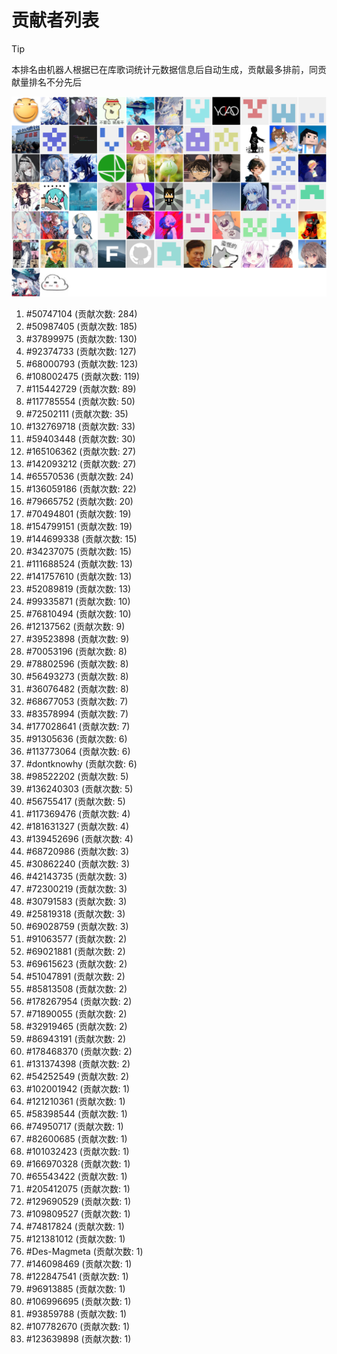 # 贡献者列表

> [!TIP]
> 本排名由机器人根据已在库歌词统计元数据信息后自动生成，贡献最多排前，同贡献量排名不分先后

![贡献者头像画廊](./CONTRIBUTORS.svg)

1. #50747104 (贡献次数: 284)
2. #50987405 (贡献次数: 185)
3. #37899975 (贡献次数: 130)
4. #92374733 (贡献次数: 127)
5. #68000793 (贡献次数: 123)
6. #108002475 (贡献次数: 119)
7. #115442729 (贡献次数: 89)
8. #117785554 (贡献次数: 50)
9. #72502111 (贡献次数: 35)
10. #132769718 (贡献次数: 33)
11. #59403448 (贡献次数: 30)
12. #165106362 (贡献次数: 27)
13. #142093212 (贡献次数: 27)
14. #65570536 (贡献次数: 24)
15. #136059186 (贡献次数: 22)
16. #79665752 (贡献次数: 20)
17. #70494801 (贡献次数: 19)
18. #154799151 (贡献次数: 19)
19. #144699338 (贡献次数: 15)
20. #34237075 (贡献次数: 15)
21. #111688524 (贡献次数: 13)
22. #141757610 (贡献次数: 13)
23. #52089819 (贡献次数: 13)
24. #99335871 (贡献次数: 10)
25. #76810494 (贡献次数: 10)
26. #12137562 (贡献次数: 9)
27. #39523898 (贡献次数: 9)
28. #70053196 (贡献次数: 8)
29. #78802596 (贡献次数: 8)
30. #56493273 (贡献次数: 8)
31. #36076482 (贡献次数: 8)
32. #68677053 (贡献次数: 7)
33. #83578994 (贡献次数: 7)
34. #177028641 (贡献次数: 7)
35. #91305636 (贡献次数: 6)
36. #113773064 (贡献次数: 6)
37. #dontknowhy (贡献次数: 6)
38. #98522202 (贡献次数: 5)
39. #136240303 (贡献次数: 5)
40. #56755417 (贡献次数: 5)
41. #117369476 (贡献次数: 4)
42. #181631327 (贡献次数: 4)
43. #139452696 (贡献次数: 4)
44. #68720986 (贡献次数: 3)
45. #30862240 (贡献次数: 3)
46. #42143735 (贡献次数: 3)
47. #72300219 (贡献次数: 3)
48. #30791583 (贡献次数: 3)
49. #25819318 (贡献次数: 3)
50. #69028759 (贡献次数: 3)
51. #91063577 (贡献次数: 2)
52. #69021881 (贡献次数: 2)
53. #69615623 (贡献次数: 2)
54. #51047891 (贡献次数: 2)
55. #85813508 (贡献次数: 2)
56. #178267954 (贡献次数: 2)
57. #71890055 (贡献次数: 2)
58. #32919465 (贡献次数: 2)
59. #86943191 (贡献次数: 2)
60. #178468370 (贡献次数: 2)
61. #131374398 (贡献次数: 2)
62. #54252549 (贡献次数: 2)
63. #102001942 (贡献次数: 1)
64. #121210361 (贡献次数: 1)
65. #58398544 (贡献次数: 1)
66. #74950717 (贡献次数: 1)
67. #82600685 (贡献次数: 1)
68. #101032423 (贡献次数: 1)
69. #166970328 (贡献次数: 1)
70. #65543422 (贡献次数: 1)
71. #205412075 (贡献次数: 1)
72. #129690529 (贡献次数: 1)
73. #109809527 (贡献次数: 1)
74. #74817824 (贡献次数: 1)
75. #121381012 (贡献次数: 1)
76. #Des-Magmeta (贡献次数: 1)
77. #146098469 (贡献次数: 1)
78. #122847541 (贡献次数: 1)
79. #96913885 (贡献次数: 1)
80. #106996695 (贡献次数: 1)
81. #93859788 (贡献次数: 1)
82. #107782670 (贡献次数: 1)
83. #123639898 (贡献次数: 1)
